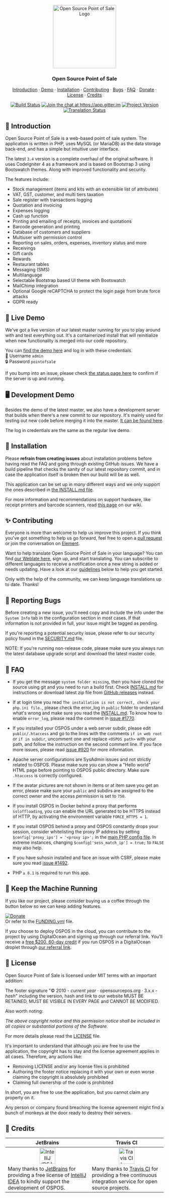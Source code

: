 <p align="center"><img src="https://raw.githubusercontent.com/opensourcepos/opensourcepos/master/branding/emblem.svg" alt="Open Source Point of Sale Logo" width="auto" height="200"></p>
<h3 align="center">Open Source Point of Sale</h3>

<p align="center">
  <a href="#-introduction">Introduction</a> · <a href="#-live-demo">Demo</a> · <a href="#-installation">Installation</a> · 
  <a href="#-contributing">Contributing</a> · <a href="#-reporting-bugs">Bugs</a> · <a href="#-faq">FAQ</a> · 
  <a href="#-keep-the-machine-running">Donate</a> · <a href="#-license">License</a> · <a href="#-credits">Credits</a>
</p>

<p align="center">
<a href="https://travis-ci.org/opensourcepos/opensourcepos" target="_blank"><img src="https://travis-ci.com/opensourcepos/opensourcepos.svg?branch=master" alt="Build Status"></a>
<a href="https://app.gitter.im/#/room/#opensourcepos_Lobby:gitter.im?utm_source=badge&utm_medium=badge&utm_campaign=pr-badge&utm_content=badge" target="_blank"><img src="https://badges.gitter.im/jekkos/opensourcepos.svg" alt="Join the chat at https://app.gitter.im"></a>
<a href="https://badge.fury.io/gh/opensourcepos%2Fopensourcepos" target="_blank"><img src="https://badge.fury.io/gh/opensourcepos%2Fopensourcepos.svg" alt="Project Version"></a>
<a href="https://translate.opensourcepos.org/engage/opensourcepos/?utm_source=widget" target="_blank"><img src="https://translate.opensourcepos.org/widgets/opensourcepos/-/svg-badge.svg" alt="Translation Status"></a>
</p>

## 👋 Introduction

Open Source Point of Sale is a web-based point of sale system. The application is written in PHP, uses MySQL (or MariaDB) as the data storage back-end, and has a simple but intuitive user interface.

The latest `3.4` version is a complete overhaul of the original software. It uses CodeIgniter 4 as a framework and is based on Bootstrap 3 using Bootswatch themes. Along with improved functionality and security.

The features include:

- Stock management (items and kits with an extensible list of attributes)
- VAT, GST, customer, and multi tiers taxation
- Sale register with transactions logging
- Quotation and invoicing
- Expenses logging
- Cash up function
- Printing and emailing of receipts, invoices and quotations
- Barcode generation and printing
- Database of customers and suppliers
- Multiuser with permission control
- Reporting on sales, orders, expenses, inventory status and more
- Receivings
- Gift cards
- Rewards
- Restaurant tables
- Messaging (SMS)
- Multilanguage
- Selectable Bootstrap based UI theme with Bootswatch
- MailChimp integration
- Optional Google reCAPTCHA to protect the login page from brute force attacks
- GDPR ready

## 🧪 Live Demo

We've got a live version of our latest master running for you to play around with and test everything out. It's a containerized install that will reinitialize when new functionality is merged into our code repository.

You can [find the demo here](https://demo.opensourcepos.org/) and log in with these credentials.  
👤 Username `admin`  
🔒 Password `pointofsale`

If you bump into an issue, please check [the status page here](https://status.opensourcepos.org/) to confirm if the server is up and running.

## 🖥️ Development Demo

Besides the demo of the latest master, we also have a development server that builds when there's a new commit to our repository. It's mainly used for testing out new code before merging it into the master. [It can be found here](https://dev.opensourcepos.org/).

The log in credentials are the same as the regular live demo.

## 💾 Installation

Please **refrain from creating issues** about installation problems before having read the FAQ and going through existing GitHub issues. We have a build pipeline that checks the sanity of our latest repository commit, and in case the application itself is broken then our build will be as well.

This application can be set up in _many_ different ways and we only support the ones described in [the INSTALL.md file](INSTALL.md).

For more information and recommendations on support hardware, like receipt printers and barcode scanners, read [this page](https://github.com/opensourcepos/opensourcepos/wiki/Supported-hardware-datasheet) on our wiki.

## ✨ Contributing

Everyone is more than welcome to help us improve this project. If you think you've got something to help us go forward, feel free to open a [pull request]() or join the conversation on [Element](https://app.gitter.im/#/room/#opensourcepos_Lobby:gitter.im).

Want to help translate Open Source Point of Sale in your language? You can find [our Weblate here](https://translate.opensourcepos.org), sign up, and start translating. You can subscribe to different languages to receive a notification once a new string is added or needs updating. Have a look at our [guidelines](https://github.com/opensourcepos/opensourcepos/wiki/Adding-translations) below to help you get started.

Only with the help of the community, we can keep language translations up to date. Thanks!

## 🐛 Reporting Bugs

Before creating a new issue, you'll need copy and include the info under the `System Info` tab in the configuration section in most cases. If that information is not provided in full, your issue might be tagged as pending.

If you're reporting a potential security issue, please refer to our security policy found in the [SECURITY.md](SECURITY.md) file.

NOTE: If you're running non-release code, please make sure you always run the latest database upgrade script and download the latest master code.

## 📖 FAQ

- If you get the message `system folder missing`, then you have cloned the source using git and you need to run a build first. Check [INSTALL.md](INSTALL.md) for instructions or download latest zip file from [GitHub releases](https://github.com/opensourcepos/opensourcepos/releases) instead.

- If at login time you read `The installation is not correct, check your php.ini file.`, please check the error_log in `public` folder to understand what's wrong and make sure you read the [INSTALL.md](INSTALL.md). To know how to enable `error_log`, please read the comment in [issue #1770](https://github.com/opensourcepos/opensourcepos/issues/1770#issuecomment-355177943).

- If you installed your OSPOS under a web server subdir, please edit `public/.htaccess` and go to the lines with the comments `if in web root` or `if in subdir`, uncomment one and replace `<OSPOS path>` with your path, and follow the instruction on the second comment line. If you face more issues, please read [issue #920](https://github.com/opensourcepos/opensourcepos/issues/920) for more information.

- Apache server configurations are SysAdmin issues and not strictly related to OSPOS. Please make sure you can show a "Hello world" HTML page before pointing to OSPOS public directory. Make sure `.htaccess` is correctly configured.

- If the avatar pictures are not shown in items or at item save you get an error, please make sure your `public` and subdirs are assigned to the correct owner and the access permission is set to `750`.

- If you install OSPOS in Docker behind a proxy that performs `ssloffloading`, you can enable the URL generated to be HTTPS instead of HTTP, by activating the environment variable `FORCE_HTTPS = 1`.

- If you install OSPOS behind a proxy and OSPOS constantly drops your session, consider whitelisting the proxy IP address by setting `$config['proxy_ips'] = '<proxy ip>';` in the [main PHP config file](https://github.com/opensourcepos/opensourcepos/blob/master/application/config/config.php). In extreme instances, changing `$config['sess_match_ip'] = true;` to `FALSE` may also help.

- If you have suhosin installed and face an issue with CSRF, please make sure you read [issue #1492](https://github.com/opensourcepos/opensourcepos/issues/1492).

- PHP `≥ 8.1` is required to run this app.

## 🏃 Keep the Machine Running

If you like our project, please consider buying us a coffee through the button below so we can keep adding features.

[![Donate](https://www.paypalobjects.com/en_US/i/btn/btn_donate_LG.gif)](https://www.paypal.com/cgi-bin/webscr?cmd=_s-xclick&hosted_button_id=MUN6AEG7NY6H8)\
Or refer to the [FUNDING.yml](.github/FUNDING.yml) file.

If you choose to deploy OSPOS in the cloud, you can contribute to the project by using DigitalOcean and signing up through our referral link. You'll receive a [free $200, 60-day credit](https://m.do.co/c/ac38c262507b) if you run OSPOS in a DigitalOcean droplet through [our referral link](https://m.do.co/c/ac38c262507b).

## 📄 License

Open Source Point of Sale is licensed under MIT terms with an important addition:

The footer signature "© 2010 - _current year_ · opensourcepos.org · 3.x.x - _hash_" including the version, hash and link to our website MUST BE RETAINED, MUST BE VISIBLE IN EVERY PAGE and CANNOT BE MODIFIED.

Also worth noting:

_The above copyright notice and this permission notice shall be included in all copies or substantial portions of the Software._

For more details please read the [LICENSE](LICENSE) file.

It's important to understand that although you are free to use the application, the copyright has to stay and the license agreement applies in all cases. Therefore, any actions like:

- Removing LICENSE and/or any license files is prohibited
- Authoring the footer notice replacing it with your own or even worse claiming the copyright is absolutely prohibited
- Claiming full ownership of the code is prohibited

In short, you are free to use the application, but you cannot claim any property on it.

Any person or company found breaching the license agreement might find a bunch of monkeys at the door ready to destroy their servers.

## 🙏 Credits

| <div align="center">JetBrains</div> | <div align="center">Travis CI</div> |
|--- | --- |
| <div align="center"><a href="https://www.jetbrains.com/idea/" target="_blank"><img src="https://github.com/opensourcepos/opensourcepos/assets/12870258/187f9bbe-4484-475c-9b58-5e5d5f931f09" alt="IntelliJ IDEA Logo" height="50"></a></div> | <div align="center"><a href="https://www.travis-ci.com/" target="_blank"><img src="https://github.com/opensourcepos/opensourcepos/assets/12870258/71cc2b44-83af-4510-a543-6358285f43c6" alt="Travis CI Logo" height="50"></a></div> |
| Many thanks to [JetBrains](https://www.jetbrains.com/) for providing a free license of [IntelliJ IDEA](https://www.jetbrains.com/idea/) to kindly support the development of OSPOS. | Many thanks to [Travis CI](https://www.travis-ci.com/) for providing a free continuous integration service for open source projects. |
